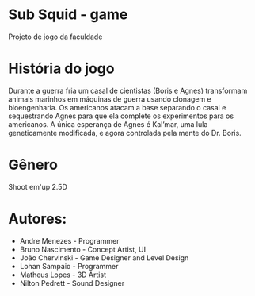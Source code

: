 # Sub Squid - game
Projeto de jogo da faculdade

# História do jogo
Durante a guerra fria um casal de cientistas (Boris e Agnes) transformam animais marinhos em máquinas de guerra usando clonagem e bioengenharia. Os americanos atacam a base separando o casal e sequestrando Agnes para que ela complete os experimentos para os americanos. A única esperança de Agnes é Kal’mar, uma lula geneticamente modificada, e agora controlada pela mente do Dr. Boris.

# Gênero
Shoot em'up 2.5D 


# Autores: 
 - Andre Menezes - Programmer
 - Bruno Nascimento - Concept Artist, UI
 - João Chervinski - Game Designer and Level Design
 - Lohan Sampaio - Programmer
 - Matheus Lopes - 3D Artist
 - Nilton Pedrett - Sound Designer
